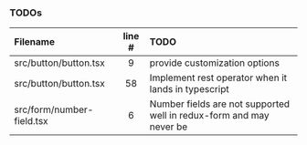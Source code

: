 ### TODOs
| Filename | line # | TODO
|:------|:------:|:------
| src/button/button.tsx | 9 | provide customization options
| src/button/button.tsx | 58 | Implement rest operator when it lands in typescript
| src/form/number-field.tsx | 6 | Number fields are not supported well in redux-form and may never be
